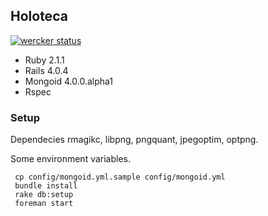 ## Holoteca

[![wercker status](https://app.wercker.com/status/8ef3efb0eed1f5fed88add0d6e7d0dbf/m/ "wercker status")](https://app.wercker.com/project/bykey/8ef3efb0eed1f5fed88add0d6e7d0dbf)

* Ruby 2.1.1
* Rails 4.0.4
* Mongoid 4.0.0.alpha1
* Rspec

### Setup

Dependecies rmagikc, libpng, pngquant, jpegoptim, optpng.

Some environment variables.


```
 cp config/mongoid.yml.sample config/mongoid.yml
 bundle install
 rake db:setup
 foreman start

```
